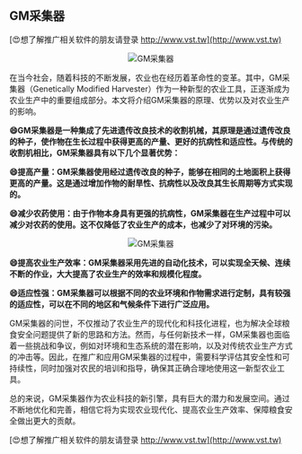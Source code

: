 ## **GM采集器**

[😍想了解推广相关软件的朋友请登录 http://www.vst.tw](http://www.vst.tw)

 <center><img src="https://vst.tw/MP4/tuiguang/png/6.png" alt="GM采集器"></center>

在当今社会，随着科技的不断发展，农业也在经历着革命性的变革。其中，GM采集器（Genetically Modified Harvester）作为一种新型的农业工具，正逐渐成为农业生产中的重要组成部分。本文将介绍GM采集器的原理、优势以及对农业生产的影响。

**😄GM采集器是一种集成了先进遗传改良技术的收割机械，其原理是通过遗传改良的种子，使作物在生长过程中获得更高的产量、更好的抗病性和适应性。与传统的收割机相比，GM采集器具有以下几个显著优势：**

**😄提高产量：GM采集器使用经过遗传改良的种子，能够在相同的土地面积上获得更高的产量。这是通过增加作物的耐旱性、抗病性以及改良其生长周期等方式实现的。**

**😄减少农药使用：由于作物本身具有更强的抗病性，GM采集器在生产过程中可以减少对农药的使用。这不仅降低了农业生产的成本，也减少了对环境的污染。**

 <center><img src="https://vst.tw/MP4/tuiguang/png/7.png" alt="GM采集器"></center>

**😄提高农业生产效率：GM采集器采用先进的自动化技术，可以实现全天候、连续不断的作业，大大提高了农业生产的效率和规模化程度。**

**😄适应性强：GM采集器可以根据不同的农业环境和作物需求进行定制，具有较强的适应性，可以在不同的地区和气候条件下进行广泛应用。**

GM采集器的问世，不仅推动了农业生产的现代化和科技化进程，也为解决全球粮食安全问题提供了新的思路和方法。然而，与任何新技术一样，GM采集器也面临着一些挑战和争议，例如对环境和生态系统的潜在影响，以及对传统农业生产方式的冲击等。因此，在推广和应用GM采集器的过程中，需要科学评估其安全性和可持续性，同时加强对农民的培训和指导，确保其正确合理地使用这一新型农业工具。

总的来说，GM采集器作为农业科技的新引擎，具有巨大的潜力和发展空间。通过不断地优化和完善，相信它将为实现农业现代化、提高农业生产效率、保障粮食安全做出更大的贡献。

[😍想了解推广相关软件的朋友请登录 http://www.vst.tw](http://www.vst.tw)



